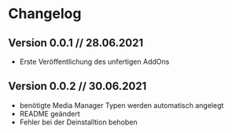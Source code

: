 # Changelog

## Version 0.0.1 // 28.06.2021

* Erste Veröffentlichung des unfertigen AddOns

## Version 0.0.2 // 30.06.2021

* benötigte Media Manager Typen werden automatisch angelegt
* README geändert
* Fehler bei der Deinstalltion behoben


